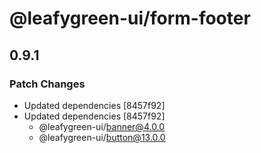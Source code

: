 # @leafygreen-ui/form-footer

## 0.9.1
### Patch Changes

- Updated dependencies [8457f92]
- Updated dependencies [8457f92]
  - @leafygreen-ui/banner@4.0.0
  - @leafygreen-ui/button@13.0.0
